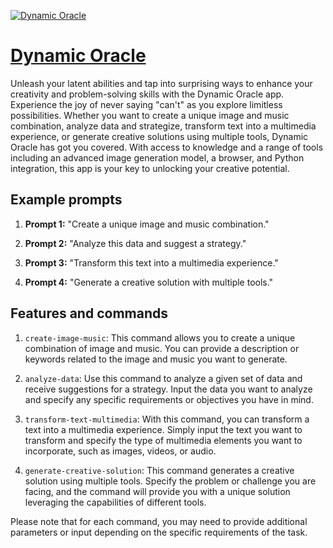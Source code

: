 [![Dynamic Oracle](https://files.oaiusercontent.com/file-FL3qymhXlhROGhWKDIH6ZgP0?se=2123-10-18T03%3A26%3A14Z&sp=r&sv=2021-08-06&sr=b&rscc=max-age%3D31536000%2C%20immutable&rscd=attachment%3B%20filename%3D3e2005cd-6f29-423b-b243-1f768fbe1ddb.png&sig=Dvabv3zzrW%2BEC8s9ybUNIF/tjH6vNCwxjyRiNacadCM%3D)](https://chat.openai.com/g/g-kgAv2fcJG-dynamic-oracle)

# [Dynamic Oracle](https://chat.openai.com/g/g-kgAv2fcJG-dynamic-oracle)

Unleash your latent abilities and tap into surprising ways to enhance your creativity and problem-solving skills with the Dynamic Oracle app. Experience the joy of never saying "can't" as you explore limitless possibilities. Whether you want to create a unique image and music combination, analyze data and strategize, transform text into a multimedia experience, or generate creative solutions using multiple tools, Dynamic Oracle has got you covered. With access to knowledge and a range of tools including an advanced image generation model, a browser, and Python integration, this app is your key to unlocking your creative potential.

## Example prompts

1. **Prompt 1:** "Create a unique image and music combination."

2. **Prompt 2:** "Analyze this data and suggest a strategy."

3. **Prompt 3:** "Transform this text into a multimedia experience."

4. **Prompt 4:** "Generate a creative solution with multiple tools."

## Features and commands

1. `create-image-music`: This command allows you to create a unique combination of image and music. You can provide a description or keywords related to the image and music you want to generate.

2. `analyze-data`: Use this command to analyze a given set of data and receive suggestions for a strategy. Input the data you want to analyze and specify any specific requirements or objectives you have in mind.

3. `transform-text-multimedia`: With this command, you can transform a text into a multimedia experience. Simply input the text you want to transform and specify the type of multimedia elements you want to incorporate, such as images, videos, or audio.

4. `generate-creative-solution`: This command generates a creative solution using multiple tools. Specify the problem or challenge you are facing, and the command will provide you with a unique solution leveraging the capabilities of different tools.

Please note that for each command, you may need to provide additional parameters or input depending on the specific requirements of the task.